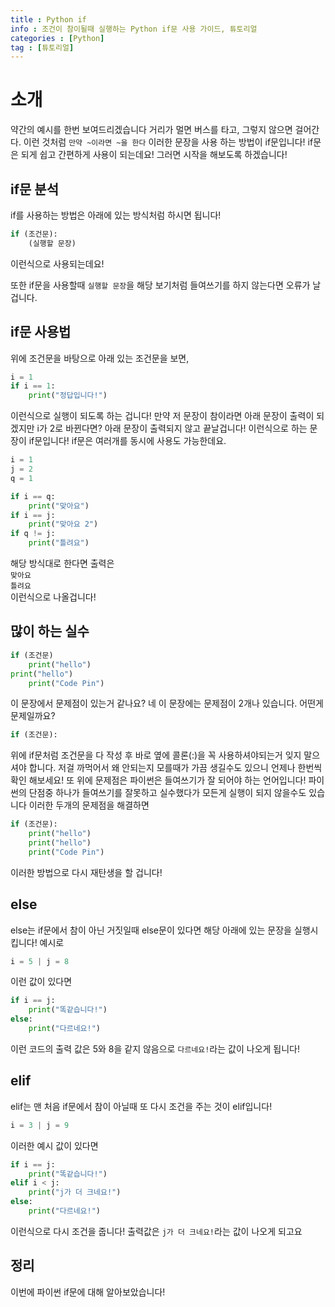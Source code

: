 ```yaml
---
title : Python if
info : 조건이 참이될때 실행하는 Python if문 사용 가이드, 튜토리얼
categories : [Python]
tag : [튜토리얼]
---
```


# 소개
약간의 예시를 한번 보여드리겠습니다
거리가 멀면 버스를 타고, 그렇지 않으면 걸어간다.
이런 것처럼 `만약 ~이라면 ~을 한다` 이러한 문장을 사용 하는 방법이 if문입니다!
if문은 되게 쉽고 간편하게 사용이 되는데요! 그러면 시작을 해보도록 하겠습니다!

## if문 분석
if를 사용하는 방법은 아래에 있는 방식처럼 하시면 됩니다!
```python
if (조건문):
    (실행할 문장)
```
이런식으로 사용되는데요!

또한 if문을 사용할때 `실행할 문장`을 해당 보기처럼 들여쓰기를 하지 않는다면 오류가 날겁니다.



## if문 사용법
위에 조건문을 바탕으로 아래 있는 조건문을 보면, 
```py
i = 1
if i == 1:
    print("정답입니다!")
```
이런식으로 실행이 되도록 하는 겁니다!
만약 저 문장이 참이라면 아래 문장이 출력이 되겠지만 i가 2로 바뀐다면? 아래 문장이 출력되지 않고 끝날겁니다!
이런식으로 하는 문장이 if문입니다! if문은 여러개를 동시에 사용도 가능한데요.
```py
i = 1
j = 2
q = 1

if i == q:
    print("맞아요")
if i == j:
    print("맞아요 2")
if q != j:
    print("틀려요")
```
해당 방식대로 한다면 출력은     
`맞아요`     
`틀려요`     
이런식으로 나올겁니다!

## 많이 하는 실수
```python
if (조건문)
    print("hello")
print("hello")
    print("Code Pin")
```
이 문장에서 문제점이 있는거 같나요?
네 이 문장에는 문제점이 2개나 있습니다. 어떤게 문제일까요?
```py
if (조건문):
```
위에 if문처럼 조건문을 다 작성 후 바로 옆에 콜론(:)을 꼭 사용하셔야되는거 잊지 말으셔야 합니다. 저걸 까먹어서 왜 안되는지 모를때가 가끔 생길수도 있으니 언제나 한번씩 확인 해보세요!
또 위에 문제점은 파이썬은 들여쓰기가 잘 되어야 하는 언어입니다! 파이썬의 단점중 하나가 들여쓰기를 잘못하고 실수했다가 모든게 실행이 되지 않을수도 있습니다 이러한 두개의 문제점을 해결하면

```python
if (조건문):
    print("hello")
    print("hello")
    print("Code Pin")
```
이러한 방법으로 다시 재탄생을 할 겁니다!



## else
else는 if문에서 참이 아닌 거짓일때 else문이 있다면 해당 아래에 있는 문장을 실행시킵니다! 예시로
```ex
i = 5 | j = 8
```
이런 값이 있다면 
```python
if i == j:
    print("똑같습니다!")
else:
    print("다르네요!")
```
이런 코드의 출력 값은 5와 8을 같지 않음으로 `다르네요!`라는 값이 나오게 됩니다!

## elif
elif는 맨 처음 if문에서 참이 아닐때 또 다시 조건을 주는 것이 elif입니다!
```ex
i = 3 | j = 9
```
이러한 예시 값이 있다면
```python
if i == j:
    print("똑같습니다!")
elif i < j:
    print("j가 더 크네요!")
else:
    print("다르네요!")
```
이런식으로 다시 조건을 줍니다!
출력값은 `j가 더 크네요!`라는 값이 나오게 되고요


## 정리

이번에 파이썬 if문에 대해 알아보았습니다! 
